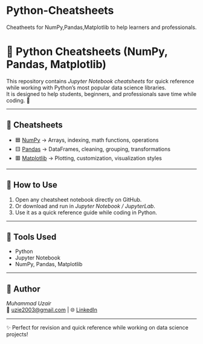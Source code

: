 # Python-Cheatsheets
Cheatheets for NumPy,Pandas,Matplotlib to help learners and professionals. 
# 📘 Python Cheatsheets (NumPy, Pandas, Matplotlib)

This repository contains *Jupyter Notebook cheatsheets* for quick reference while working with Python’s most popular data science libraries.  
It is designed to help students, beginners, and professionals save time while coding. 🚀

---

## 📂 Cheatsheets
- 🟦 [NumPy](./NumPy/NumPy_Cheatsheet.ipynb) → Arrays, indexing, math functions, operations  
- 🟨 [Pandas](./Pandas/Pandas_Cheatsheet.ipynb) → DataFrames, cleaning, grouping, transformations  
- 🟥 [Matplotlib](./Matplotlib/Matplotlib_Cheatsheet.ipynb) → Plotting, customization, visualization styles  

---

## 🚀 How to Use
1. Open any cheatsheet notebook directly on GitHub.  
2. Or download and run in *Jupyter Notebook / JupyterLab*.  
3. Use it as a quick reference guide while coding in Python.  

---

## 🔧 Tools Used
- Python  
- Jupyter Notebook  
- NumPy, Pandas, Matplotlib  

---

## 👤 Author
*Muhammad Uzair*  
📧 [uzie2003@gmail.com](mailto:uzie2003@gmail.com) | 🌐 [LinkedIn](https://www.linkedin.com/in/muhammad-uzair-a39242382)


---
✨ Perfect for revision and quick reference while working on data science projects!
